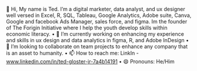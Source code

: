 👋 Hi, 
My name is Ted. I’m a digital marketer, data analyst, and ux designer well versed in Excel, R, SQL, Tableau, Google Analytics, Adobe suite, Canva, Google and facebook Ads Manager, sales force, and figma. Im the founder of The Forigin Initiative where I help the youth develop skills within economic literacy.
• 🌱 I’m currently working on enhancing my experience and skills in ux design and data analytics in figma, R, and Adobe InDesign
• 🧠 I’m looking to collaborate on team projects to enhance any company that is an asset to humanity.
• 📫 How to reach me: LinkIn - www.linkedin.com/in/ted-gloster-jr-7a4b14191
• 😄 Pronouns: He/Him

<!---
tglosterjr/tglosterjr is a ✨ special ✨ repository because its `README.md` (this file) appears on your GitHub profile.
You can click the Preview link to take a look at your changes.
--->
